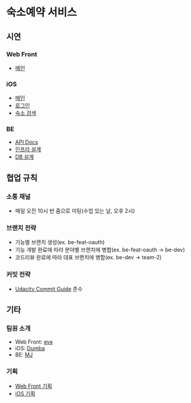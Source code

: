 # 숙소예약 서비스
## 시연
### Web Front
- [메인](https://s3.us-west-2.amazonaws.com/secure.notion-static.com/b65a94ea-ebb5-4371-bcfd-fc5c81283ca4/airbnb_calendar.gif?X-Amz-Algorithm=AWS4-HMAC-SHA256&X-Amz-Credential=AKIAT73L2G45O3KS52Y5%2F20210528%2Fus-west-2%2Fs3%2Faws4_request&X-Amz-Date=20210528T075048Z&X-Amz-Expires=86400&X-Amz-Signature=7062b2fc17e8ed8e64596269d468b59fd6f24ee4a2c2cac0ce74bf601dcd47fa&X-Amz-SignedHeaders=host&response-content-disposition=filename%20%3D%22airbnb_calendar.gif%22)

### iOS
- [메인](https://user-images.githubusercontent.com/16694346/119956348-f9863f80-bfdb-11eb-916f-8c76d55523ff.gif)
- [로그인](https://user-images.githubusercontent.com/16694346/120762641-673ce900-c551-11eb-9490-68398232a892.gif)
- [숙소 검색](https://user-images.githubusercontent.com/16694346/120763015-ca2e8000-c551-11eb-9d7a-9d7693d3b048.gif)


### BE
- [API Docs](https://documenter.getpostman.com/view/15818829/TzRa6jAk)
- [인프라 설계](https://user-images.githubusercontent.com/16694346/120762096-e0880c00-c550-11eb-8035-d919307690d8.png)
- [DB 설계](https://user-images.githubusercontent.com/16694346/120758125-6b1a3c80-c54c-11eb-944a-f8b6089967c7.png)

## 협업 규칙
### 소통 채널
- 매일 오전 10시 반 줌으로 미팅(수업 있는 날, 오후 2시)
### 브랜치 전략
- 기능별 브랜치 생성(ex. be-feat-oauth)
- 기능 개발 완료에 따라 분야별 브랜치에 병합(ex. be-feat-oauth -> be-dev)
- 코드리뷰 완료에 따라 대표 브랜치에 병합(ex. be-dev -> team-2)
### 커밋 전략
- [Udacity Commit Guide](https://udacity.github.io/git-styleguide/) 준수

## 기타
### 팀원 소개
- Web Front: [eve](https://github.com/eve712)
- iOS: [Dumba](https://github.com/ghis22130)
- BE: [MJ](https://github.com/MJbae)
### 기획
- [Web Front 기획](https://www.figma.com/proto/GdSVm5wzSsweHM10gOxRzy/FE_%EC%88%99%EC%86%8C%EC%98%88%EC%95%BD%EC%84%9C%EB%B9%84%EC%8A%A4?page-id=80%3A317&node-id=80%3A358&viewport=25%2C436%2C0.03553459048271179&scaling=contain)
- [iOS 기획](https://www.figma.com/proto/inTClwuq2Hr7E33JPIMKza/iOS_%EC%88%99%EC%86%8C%EC%98%88%EC%95%BD%EC%84%9C%EB%B9%84%EC%8A%A4?page-id=56%3A1424&node-id=56%3A1465&viewport=70%2C228%2C0.25&scaling=contain)
